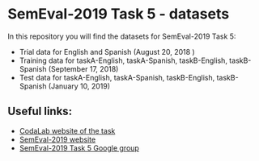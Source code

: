 # SemEval-2019 Task 5 - datasets #

In this repository you will find the datasets for SemEval-2019 Task 5:

* Trial data for English and Spanish (August 20, 2018 )
* Training data for taskA-English, taskA-Spanish, taskB-English, taskB-Spanish (September 17, 2018)
* Test data for taskA-English, taskA-Spanish, taskB-English, taskB-Spanish (January 10, 2019)

## Useful links: ##
* <a href="" target="_blank">CodaLab website of the task</a>
* <a href="http://alt.qcri.org/semeval2018/index.php?id=tasks" target="_blank">SemEval-2019 website</a>
* <a href="https://groups.google.com/forum/#!forum/semeval2019-task5-hateval" target="_blank">SemEval-2019 Task 5 Google group</a>
